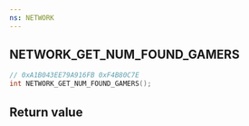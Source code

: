 ```yaml
---
ns: NETWORK
---
```

## NETWORK_GET_NUM_FOUND_GAMERS

```c
// 0xA1B043EE79A916FB 0xF4B80C7E
int NETWORK_GET_NUM_FOUND_GAMERS();
```


## Return value
